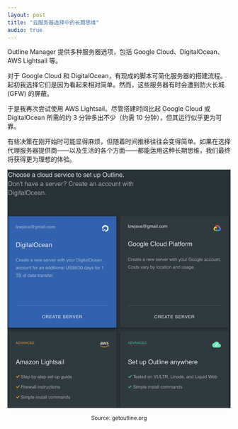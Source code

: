 ```yaml
---
layout: post  
title: "云服务器选择中的长期思维"
audio: true
---
```


Outline Manager 提供多种服务器选项，包括 Google Cloud、DigitalOcean、AWS Lightsail 等。

对于 Google Cloud 和 DigitalOcean，有现成的脚本可简化服务器的搭建流程。起初我选择它们是因为看起来相对简单。然而，这些服务器有时会遭到防火长城 (GFW) 的屏蔽。

于是我再次尝试使用 AWS Lightsail。尽管搭建时间比起 Google Cloud 或 DigitalOcean 所需的约 3 分钟多出不少（约需 10 分钟），但其运行似乎更为可靠。

有些决策在刚开始时可能显得麻烦，但随着时间推移往往会变得简单。如果在选择代理服务器提供商——以及生活的各个方面——都能运用这种长期思维，我们最终将获得更为理想的体验。

<div style="text-align: center;">
    <img src="/assets/images/server-provider/outline.png" alt="cloud"/>
    <p style="font-size: 12px;">Source: getoutline.org</p>
</div>
